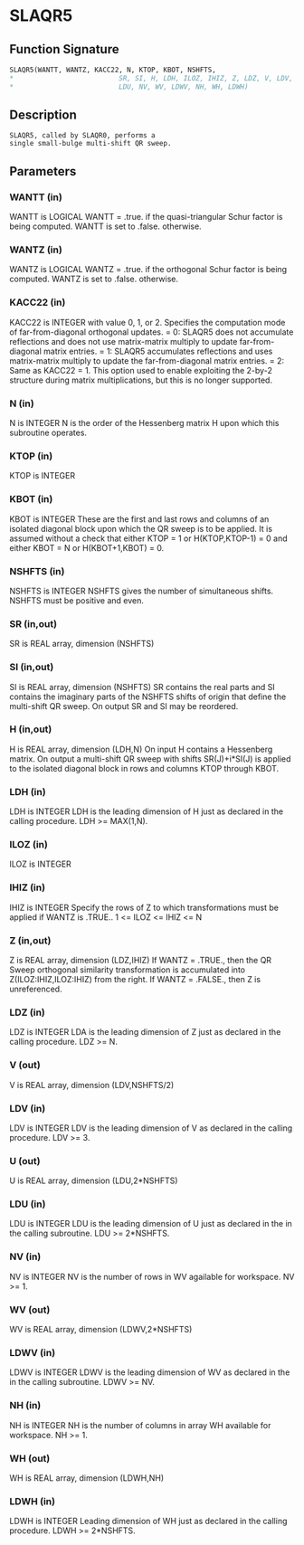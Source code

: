 # SLAQR5

## Function Signature

```fortran
SLAQR5(WANTT, WANTZ, KACC22, N, KTOP, KBOT, NSHFTS,
*                          SR, SI, H, LDH, ILOZ, IHIZ, Z, LDZ, V, LDV, U,
*                          LDU, NV, WV, LDWV, NH, WH, LDWH)
```

## Description


    SLAQR5, called by SLAQR0, performs a
    single small-bulge multi-shift QR sweep.

## Parameters

### WANTT (in)

WANTT is LOGICAL WANTT = .true. if the quasi-triangular Schur factor is being computed. WANTT is set to .false. otherwise.

### WANTZ (in)

WANTZ is LOGICAL WANTZ = .true. if the orthogonal Schur factor is being computed. WANTZ is set to .false. otherwise.

### KACC22 (in)

KACC22 is INTEGER with value 0, 1, or 2. Specifies the computation mode of far-from-diagonal orthogonal updates. = 0: SLAQR5 does not accumulate reflections and does not use matrix-matrix multiply to update far-from-diagonal matrix entries. = 1: SLAQR5 accumulates reflections and uses matrix-matrix multiply to update the far-from-diagonal matrix entries. = 2: Same as KACC22 = 1. This option used to enable exploiting the 2-by-2 structure during matrix multiplications, but this is no longer supported.

### N (in)

N is INTEGER N is the order of the Hessenberg matrix H upon which this subroutine operates.

### KTOP (in)

KTOP is INTEGER

### KBOT (in)

KBOT is INTEGER These are the first and last rows and columns of an isolated diagonal block upon which the QR sweep is to be applied. It is assumed without a check that either KTOP = 1 or H(KTOP,KTOP-1) = 0 and either KBOT = N or H(KBOT+1,KBOT) = 0.

### NSHFTS (in)

NSHFTS is INTEGER NSHFTS gives the number of simultaneous shifts. NSHFTS must be positive and even.

### SR (in,out)

SR is REAL array, dimension (NSHFTS)

### SI (in,out)

SI is REAL array, dimension (NSHFTS) SR contains the real parts and SI contains the imaginary parts of the NSHFTS shifts of origin that define the multi-shift QR sweep. On output SR and SI may be reordered.

### H (in,out)

H is REAL array, dimension (LDH,N) On input H contains a Hessenberg matrix. On output a multi-shift QR sweep with shifts SR(J)+i*SI(J) is applied to the isolated diagonal block in rows and columns KTOP through KBOT.

### LDH (in)

LDH is INTEGER LDH is the leading dimension of H just as declared in the calling procedure. LDH >= MAX(1,N).

### ILOZ (in)

ILOZ is INTEGER

### IHIZ (in)

IHIZ is INTEGER Specify the rows of Z to which transformations must be applied if WANTZ is .TRUE.. 1 <= ILOZ <= IHIZ <= N

### Z (in,out)

Z is REAL array, dimension (LDZ,IHIZ) If WANTZ = .TRUE., then the QR Sweep orthogonal similarity transformation is accumulated into Z(ILOZ:IHIZ,ILOZ:IHIZ) from the right. If WANTZ = .FALSE., then Z is unreferenced.

### LDZ (in)

LDZ is INTEGER LDA is the leading dimension of Z just as declared in the calling procedure. LDZ >= N.

### V (out)

V is REAL array, dimension (LDV,NSHFTS/2)

### LDV (in)

LDV is INTEGER LDV is the leading dimension of V as declared in the calling procedure. LDV >= 3.

### U (out)

U is REAL array, dimension (LDU,2*NSHFTS)

### LDU (in)

LDU is INTEGER LDU is the leading dimension of U just as declared in the in the calling subroutine. LDU >= 2*NSHFTS.

### NV (in)

NV is INTEGER NV is the number of rows in WV agailable for workspace. NV >= 1.

### WV (out)

WV is REAL array, dimension (LDWV,2*NSHFTS)

### LDWV (in)

LDWV is INTEGER LDWV is the leading dimension of WV as declared in the in the calling subroutine. LDWV >= NV.

### NH (in)

NH is INTEGER NH is the number of columns in array WH available for workspace. NH >= 1.

### WH (out)

WH is REAL array, dimension (LDWH,NH)

### LDWH (in)

LDWH is INTEGER Leading dimension of WH just as declared in the calling procedure. LDWH >= 2*NSHFTS.

